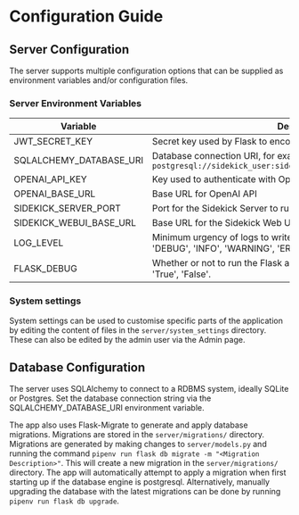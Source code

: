 # Configuration Guide

## Server Configuration

The server supports multiple configuration options that can be supplied as environment variables and/or configuration files.

### Server Environment Variables

| Variable                | Description                                                                                                                        | Required     | Default Value       |
|-------------------------|------------------------------------------------------------------------------------------------------------------------------------|--------------|---------------------|
| JWT_SECRET_KEY          | Secret key used by Flask to encode and decode JWTs                                                                             | ✓            |                     |
| SQLALCHEMY_DATABASE_URI | Database connection URI, for example `sqlite:///sqlite.db` or `postgresql://sidekick_user:sidekick_password@127.0.0.1/sidekick_db` | ✓            |                     |
| OPENAI_API_KEY          | Key used to authenticate with OpenAI's API                                                                                    | ✓            |                     |
| OPENAI_BASE_URL          | Base URL for OpenAI API |  ✓            |https://api.openai.com/v1 |
| SIDEKICK_SERVER_PORT               | Port for the Sidekick Server to run on when using run.py          |       ✓       | 5000               |
| SIDEKICK_WEBUI_BASE_URL               | Base URL for the Sidekick Web UI service          |       ✓       | http://localhost:8081               |
| LOG_LEVEL               | Minimum urgency of logs to write to standard out. Supported values: 'DEBUG', 'INFO', 'WARNING', 'ERROR', 'CRITICAL'.           |              | ERROR               |
| FLASK_DEBUG             | Whether or not to run the Flask app in debug mode. Supported values: 'True', 'False'.                                              |              | False               |


### System settings

System settings can be used to customise specific parts of the application by editing the content of files in the `server/system_settings` directory.
These can also be edited by the admin user via the Admin page.

## Database Configuration
The server uses SQLAlchemy to connect to a RDBMS system, ideally SQLite or Postgres. Set the database connection string via the SQLALCHEMY_DATABASE_URI environment variable.

The app also uses Flask-Migrate to generate and apply database migrations. Migrations are stored in the `server/migrations/` directory. Migrations are generated by making changes to `server/models.py` and running the command `pipenv run flask db migrate -m "<Migration Description>"`. This will create a new migration in the `server/migrations/` directory. The app will automatically attempt to apply a migration when first starting up if the database engine is postgresql. Alternatively, manually upgrading the database with the latest migrations can be done by running `pipenv run flask db upgrade`. 